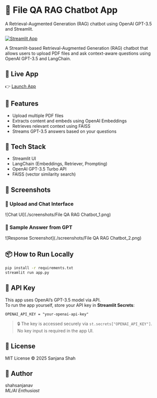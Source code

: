 # 🤖 File QA RAG Chatbot App
A Retrieval-Augmented Generation (RAG) chatbot using OpenAI GPT-3.5 and Streamlit.

[![Streamlit App](https://static.streamlit.io/badges/streamlit_badge_black_white.svg)](https://file-app-rag-chatbot.streamlit.app)

A Streamlit-based Retrieval-Augmented Generation (RAG) chatbot that allows users to upload PDF files and ask context-aware questions using OpenAI GPT-3.5 and LangChain.

## 🔗 Live App
👉 [Launch App](https://file-app-rag-chatbot.streamlit.app)

## 🧠 Features
- Upload multiple PDF files
- Extracts content and embeds using OpenAI Embeddings
- Retrieves relevant context using FAISS
- Streams GPT-3.5 answers based on your questions

## 🚀 Tech Stack
- Streamlit UI
- LangChain (Embeddings, Retriever, Prompting)
- OpenAI GPT-3.5 Turbo API
- FAISS (vector similarity search)

## 📸 Screenshots

### 🔹 Upload and Chat Interface
![Chat UI](./screenshots/File QA RAG Chatbot_1.png)

### 🔹 Sample Answer from GPT
![Response Screenshot](./screenshots/File QA RAG Chatbot_2.png)

## 📦 How to Run Locally
```bash
pip install -r requirements.txt
streamlit run app.py
```

## 🔐 API Key

This app uses OpenAI’s GPT-3.5 model via API.  
To run the app yourself, store your API key in **Streamlit Secrets**:

```
OPENAI_API_KEY = "your-openai-api-key"
```

> 🔒 The key is accessed securely via `st.secrets["OPENAI_API_KEY"]`.  
> No key input is required in the app UI.

## 📄 License
MIT License © 2025 Sanjana Shah

## 👤 Author
shahsanjanav  
*ML/AI Enthusiast*
